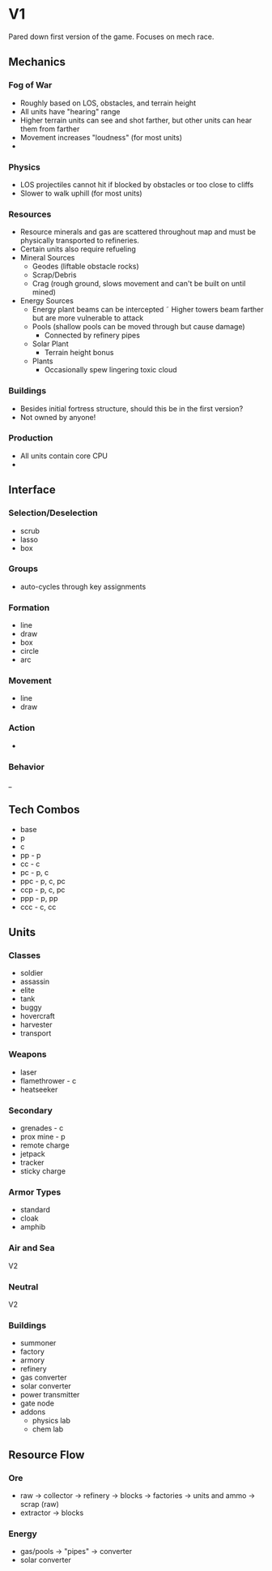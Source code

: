 # V1

Pared down first version of the game. Focuses on mech race.

## Mechanics

### Fog of War
  - Roughly based on LOS, obstacles, and terrain height
  - All units have "hearing" range
  - Higher terrain units can see and shot farther, but other units can hear them from farther
  - Movement increases "loudness" (for most units)
  - 

### Physics
  - LOS projectiles cannot hit if blocked by obstacles or too close to cliffs
  - Slower to walk uphill (for most units)

### Resources
  - Resource minerals and gas are scattered throughout map and must be physically transported to refineries.
  - Certain units also require refueling
  - Mineral Sources
    - Geodes (liftable obstacle rocks)
    - Scrap/Debris
    - Crag (rough ground, slows movement and can't be built on until mined)
  - Energy Sources
    - Energy plant beams can be intercepted
    ˜ Higher towers beam farther but are more vulnerable to attack
    - Pools (shallow pools can be moved through but cause damage)
      - Connected by refinery pipes
    - Solar Plant
      - Terrain height bonus
    - Plants
      - Occasionally spew lingering toxic cloud

### Buildings
- Besides initial fortress structure, should this be in the first version?
- Not owned by anyone!

### Production
- All units contain core CPU
- 

## Interface

### Selection/Deselection
- scrub
- lasso
- box

### Groups
- auto-cycles through key assignments

### Formation
- line
- draw
- box
- circle
- arc

### Movement
- line
- draw

### Action
- 

### Behavior
_


## Tech Combos
- base
- p
- c
- pp - p
- cc - c
- pc - p, c
- ppc - p, c, pc 
- ccp - p, c, pc
- ppp - p, pp
- ccc - c, cc

## Units

### Classes
- soldier
- assassin
- elite
- tank
- buggy
- hovercraft
- harvester
- transport

### Weapons
- laser
- flamethrower - c
- heatseeker


### Secondary
- grenades - c
- prox mine - p
- remote charge
- jetpack
- tracker
- sticky charge


### Armor Types
- standard
- cloak
- amphib

### Air and Sea
V2

### Neutral
V2

### Buildings
- summoner
- factory
- armory
- refinery
- gas converter
- solar converter
- power transmitter
- gate node
- addons
  - physics lab
  - chem lab


## Resource Flow

### Ore
- raw -> collector -> refinery -> blocks -> factories -> units and ammo -> scrap (raw)
- extractor -> blocks

### Energy
- gas/pools -> "pipes" -> converter
- solar converter
